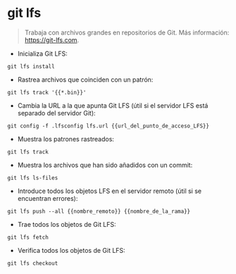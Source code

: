 # git lfs

> Trabaja con archivos grandes en repositorios de Git.
> Más información: <https://git-lfs.com>.

- Inicializa Git LFS:

`git lfs install`

- Rastrea archivos que coinciden con un patrón:

`git lfs track '{{*.bin}}'`

- Cambia la URL a la que apunta Git LFS (útil si el servidor LFS está separado del servidor Git):

`git config -f .lfsconfig lfs.url {{url_del_punto_de_acceso_LFS}}`

- Muestra los patrones rastreados:

`git lfs track`

- Muestra los archivos que han sido añadidos con un commit:

`git lfs ls-files`

- Introduce todos los objetos LFS en el servidor remoto (útil si se encuentran errores):

`git lfs push --all {{nombre_remoto}} {{nombre_de_la_rama}}`

- Trae todos los objetos de Git LFS:

`git lfs fetch`

- Verifica todos los objetos de Git LFS:

`git lfs checkout`
